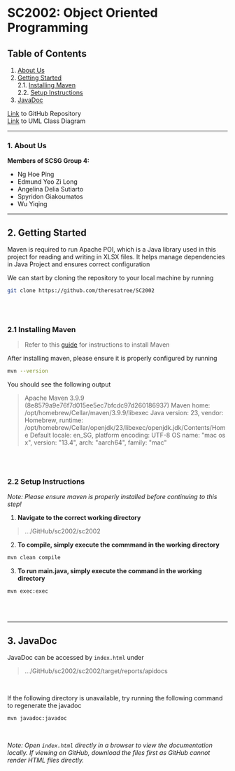 
# SC2002: Object Oriented Programming

## Table of Contents
1. [About Us](#1-about-us)
2. [Getting Started](#2-getting-started)</br>
    2.1. [Installing Maven](#21-installing-maven)</br>
    2.2. [Setup Instructions](#22-setup-instructions)</br>
3. [JavaDoc](#3-javadoc)

[Link](https://github.com/theresatree/SC2002) to GitHub Repository<br>
[Link](https://github.com/theresatree/SC2002/blob/main/Relevant%20Files/SC2002%20UML%20Class%20Diagram.pdf) to UML Class Diagram


<hr>

### 1. About Us

<b>Members of SCSG Group 4:</b>
- Ng Hoe Ping
- Edmund Yeo Zi Long
- Angelina Delia Sutiarto
- Spyridon Giakoumatos
- Wu Yiqing


<hr>

## 2. Getting Started
Maven is required to run Apache POI, which is a Java library used in this project for reading and writing in XLSX files. It helps manage dependencies in Java Project and ensures correct configuration

We can start by cloning the repository to your local machine by running
```bash
git clone https://github.com/theresatree/SC2002
```
</br>
</br>

### 2.1 Installing Maven
> Refer to this [guide](https://www.baeldung.com/install-maven-on-windows-linux-mac) for instructions to install Maven

After installing maven, please ensure it is properly configured by running
```bash
mvn --version
```
You should see the following output
>Apache Maven 3.9.9 (8e8579a9e76f7d015ee5ec7bfcdc97d260186937)
Maven home: /opt/homebrew/Cellar/maven/3.9.9/libexec
Java version: 23, vendor: Homebrew, runtime: /opt/homebrew/Cellar/openjdk/23/libexec/openjdk.jdk/Contents/Home
Default locale: en_SG, platform encoding: UTF-8
OS name: "mac os x", version: "13.4", arch: "aarch64", family: "mac"

</br>
</br>

### 2.2 Setup Instructions
*Note: Please ensure maven is properly installed before continuing to this step!*

1. **Navigate to the correct working directory**
>.../GitHub/sc2002/sc2002


2. **To compile, simply execute the commmand in the working directory**
```bash
mvn clean compile
```

3. **To run main.java, simply execute the command in the working directory**
```bash
mvn exec:exec
```
</br>
</br>
<hr>

## 3. JavaDoc
JavaDoc can be accessed by ``index.html`` under
>.../GitHub/sc2002/sc2002/target/reports/apidocs

</br>

If the following directory is unavailable, try running the following command to regenerate the javadoc
```bash
mvn javadoc:javadoc
```
</br>


*Note: Open ``index.html`` directly in a browser to view the documentation locally. 
If viewing on GitHub, download the files first as GitHub cannot render HTML files directly.*
